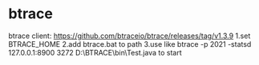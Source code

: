 # btrace
 btrace client: https://github.com/btraceio/btrace/releases/tag/v1.3.9
 1.set BTRACE_HOME
 2.add btrace.bat to path
 3.use like    btrace -p 2021 -statsd 127.0.0.1:8900 3272 D:\BTRACE\bin\Test.java   to start
